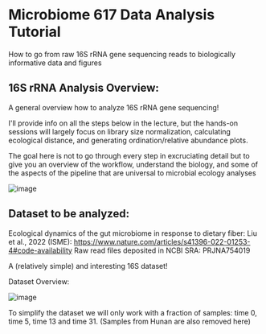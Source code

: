 
# Microbiome 617 Data Analysis Tutorial 


How to go from raw 16S rRNA gene sequencing reads to biologically informative data and figures


## 16S rRNA Analysis Overview: 

A general overview how to analyze 16S rRNA gene sequencing!

I'll provide info on all the steps below in the lecture, but the hands-on sessions will largely focus on library size normalization, calculating ecological distance, and generating ordination/relative abundance plots. 

The goal here is not to go through every step in excruciating detail but to give you an overview of the workflow, understand the biology, and some of the aspects of the pipeline that are universal to microbial ecology analyses




![image](https://github.com/user-attachments/assets/2971fe51-d085-4bae-8966-9ce372b88bcf)


## Dataset to be analyzed: 

Ecological dynamics of the gut microbiome in response to dietary fiber: Liu et al., 2022 (ISME): https://www.nature.com/articles/s41396-022-01253-4#code-availability
Raw read files deposited in NCBI SRA: PRJNA754019

A (relatively simple) and interesting 16S dataset! 

Dataset Overview: 

![image](https://github.com/user-attachments/assets/22a4868b-710d-4069-99b9-637b9acbe6c1)

To simplify the dataset we will only work with a fraction of samples: time 0, time 5, time 13 and time 31. (Samples from Hunan are also removed here)





